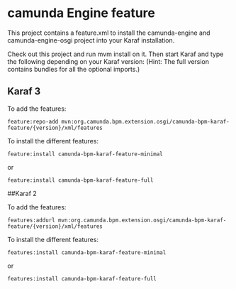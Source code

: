 # camunda Engine feature
This project contains a feature.xml to install the camunda-engine and camunda-engine-osgi project into your Karaf installation.

Check out this project and run mvm install on it. Then start Karaf and type the following depending on your Karaf version:
(Hint: The full version contains bundles for all the optional imports.)

## Karaf 3

To add the features:
```
feature:repo-add mvn:org.camunda.bpm.extension.osgi/camunda-bpm-karaf-feature/{version}/xml/features
```

To install the different features:
```
feature:install camunda-bpm-karaf-feature-minimal
```
or
```
feature:install camunda-bpm-karaf-feature-full
```

##Karaf 2

To add the features:
```
features:addurl mvn:org.camunda.bpm.extension.osgi/camunda-bpm-karaf-feature/{version}/xml/features

```
To install the different features:
```
features:install camunda-bpm-karaf-feature-minimal
```
or
```
features:install camunda-bpm-karaf-feature-full
```

